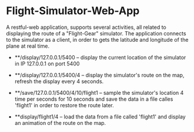 # Flight-Simulator-Web-App
A restful-web application, supports several activities, all related to displaying the route of a "Flight-Gear" simulator.
The application connects to the simulator as a client, in order to gets the latitude and longitude of the plane at real time.

- **/display/127.0.0.1/5400 – 
display the current location of the simulator in IP 127.0.0.1 on port 5400

- **/display/127.0.0.1/5400/4 –
display the simulator's route on the map, refresh the display every 4 seconds.

- **/save/127.0.0.1/5400/4/10/flight1 –
sample the simulator's location 4 time per seconds for 10 seconds and save the data in a file calles 'flight1' in order to restore the route later.

- **display/flight1/4 
– load the data from a file called 'flight1' and display an animation of the route on the map.
